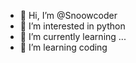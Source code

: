 - 👋 Hi, I’m @Snoowcoder
- 👀 I’m interested in python 
- 🌱 I’m currently learning ...
- 💞️ I’m learning coding

<!---
Snoowcoder/Snoowcoder is a ✨ special ✨ repository because its `README.md` (this file) appears on your GitHub profile.
You can click the Preview link to take a look at your changes.
--->
